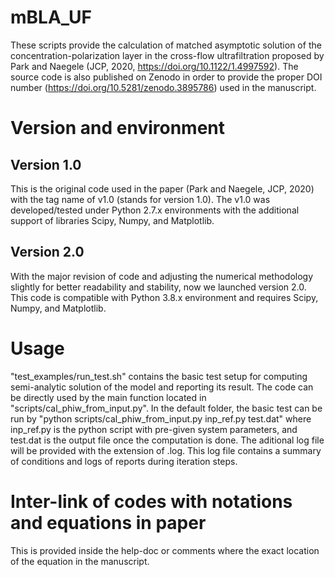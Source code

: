 # mBLA_UF
These scripts provide the calculation of matched asymptotic solution of the concentration-polarization layer in the cross-flow ultrafiltration proposed by Park and Naegele (JCP, 2020, https://doi.org/10.1122/1.4997592). The source code is also published on Zenodo in order to provide the proper DOI number (https://doi.org/10.5281/zenodo.3895786) used in the manuscript.

# Version and environment
## Version 1.0
This is the original code used in the paper (Park and Naegele, JCP, 2020) with the tag name of v1.0 (stands for version 1.0). The v1.0 was developed/tested under Python 2.7.x environments with the additional support of libraries Scipy, Numpy, and Matplotlib.

## Version 2.0
With the major revision of code and adjusting the numerical methodology slightly for better readability and stability, now we launched version 2.0. This code is compatible with Python 3.8.x environment and requires Scipy, Numpy, and Matplotlib.

# Usage
"test_examples/run_test.sh" contains the basic test setup for computing semi-analytic solution of the model and reporting its result. The code can be directly used by the main function located in "scripts/cal_phiw_from_input.py". In the default folder, the basic test can be run by
"python scripts/cal_phiw_from_input.py inp_ref.py test.dat"
where inp_ref.py is the python script with pre-given system parameters, and test.dat is the output file once the computation is done. The aditional log file will be provided with the extension of .log. This log file contains a summary of conditions and logs of reports during iteration steps.

# Inter-link of codes with notations and equations in paper
This is provided inside the help-doc or comments where the exact location of the equation in the manuscript. 

